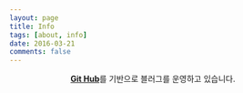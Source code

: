 ```yaml
---
layout: page
title: Info
tags: [about, info]
date: 2016-03-21
comments: false
---
```

    
<center><a href="https://github.com/ret6125/ret6125.github.io.git"><b>Git Hub</b></a>를 기반으로 블러그를 운영하고 있습니다.</center>


